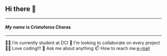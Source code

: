 ## Hi there 👋
---
#### _My name_ is Cristoforos Choras 
---
🧑‍🎓 I’m currently student at DCI
👯 I’m looking to collaborate on every project 
👨‍💻 Love coding!!!
💬 Ask me about anything
📫 How to reach me:[e-mail](Christopher.choras@yahoo.com
)
